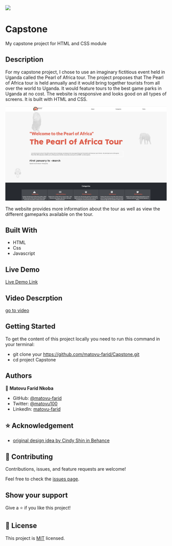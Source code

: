 
![](https://img.shields.io/badge/Microverse-blueviolet)

# Capstone
My capstone project for HTML and CSS module

## Description
For my capstone project, I chose to use an imaginary fictitious event held in Uganda called the Pearl of Africa tour. The project proposes that The Pearl of Africa tour is held annually and it would bring together tourists from all over the world to Uganda. It would feature tours to the best game parks in Uganda at no cost.
The website is responsive and looks good on all types of screens. It is built with HTML and CSS.

![screenshot](./assets/screenshot.png)

The website provides more information about the tour as well as view the different gameparks available on the tour.

## Built With

- HTML
- Css
- Javascript

## Live Demo

[Live Demo Link](https://matovu-farid.github.io/Capstone/)

## Video Descrption
[go to video](https://www.loom.com/share/5ff3c68ab0a24068a83ed614d1ead71d)


## Getting Started

To get the content of this project locally you need to run this command in your terminal:

- git clone your https://github.com/matovu-farid/Capstone.git
- cd project Capstone

## Authors

👤 **Matovu Farid Nkoba**

- GitHub: [@matovu-farid](https://github.com/matovu-farid)
- Twitter: [@matovu100](https://twitter.com/matovu100)
- LinkedIn: [matovu-farid](https://www.linkedin.com/in/matovu-farid-48b80257)

## ⭐️ Acknowledgement
- [original design idea by Cindy Shin in Behance](https://www.behance.net/adagio07)

## 🤝 Contributing

Contributions, issues, and feature requests are welcome!

Feel free to check the [issues page](../../issues/).

## Show your support

Give a ⭐️ if you like this project!

## 📝 License

This project is [MIT](./MIT.md) licensed.
